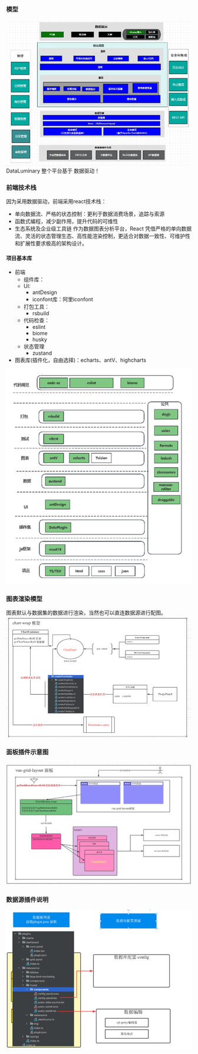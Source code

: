 

### 模型
![img2.png](./images/img2.png)
DataLuminary 整个平台基于 数据驱动！
### 前端技术栈
因为采用数据驱动，前端采用react技术栈：
+ 单向数据流、严格的状态控制：更利于数据消费场景，追踪与索源
+ 函数式编程，减少副作用，提升代码的可维性
+ 生态系统及企业级工具链
作为数据图表分析平台，React 凭借严格的单向数据流、灵活的状态管理生态、高性能渲染控制，更适合对数据一致性、可维护性和扩展性要求极高的架构设计。
#### 项目基本库
+ 前端
    + 组件库：
    + UI:
      + antDesign
      + iconfont库：阿里iconfont
    + 打包工具：
      + rsbuild
    + 代码检查：
      + eslint
      + biome
      + husky
  + 状态管理
    + zustand
+ 图表库(插件化，自由选择)：echarts、antV、highcharts

![stack.png](./images/stack.png)
### 图表渲染模型
图表默认与数据集的数据进行渲染，当然也可以直连数据源进行配图。
![5.png](./images/5.png)
### 面板插件示意图
![4.png](./images/4.png)

### 数据源插件说明
![3.png](./images/3.png)




